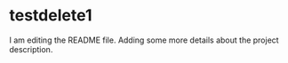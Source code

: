 # testdelete1
I am editing the README file. Adding some more details about the project description.

